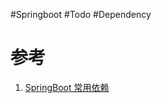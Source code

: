 #Springboot  #Todo #Dependency 


# 参考
1. [SpringBoot 常用依赖](https://blog.csdn.net/lighter613/article/details/102922416)
